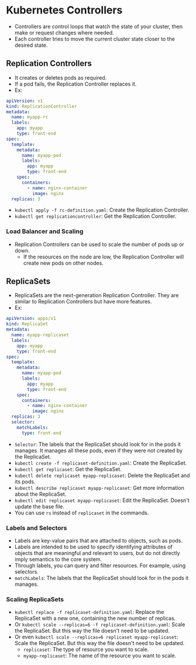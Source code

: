 # Kubernetes Controllers

- Controllers are control loops that watch the state of your cluster, then make or request changes where needed.
- Each controller tries to move the current cluster state closer to the desired state.

## Replication Controllers

- It creates or deletes pods as required.
- If a pod fails, the Replication Controller replaces it.
- Ex:

```yaml
apiVersion: v1
kind: ReplicationController
metadata:
  name: myapp-rc
  labels:
    app: myapp
    type: front-end
spec:
  template:
    metadata:
      name: myapp-pod
      labels:
        app: myapp
        type: front-end
    spec:
      containers:
        - name: nginx-container
          image: nginx
  replicas: 3
```

- `kubectl apply -f rc-definition.yaml`: Create the Replication Controller.
- `kubectl get replicationcontroller`: Get the Replication Controller.

### Load Balancer and Scaling

- Replication Controllers can be used to scale the number of pods up or down.
  - If the resources on the node are low, the Replication Controller will create new pods on other nodes.

## ReplicaSets

- ReplicaSets are the next-generation Replication Controller. They are similar to Replication Controllers but have more features.
- Ex:

```yaml
apiVersion: apps/v1
kind: ReplicaSet
metadata:
  name: myapp-replicaset
  labels:
    app: myapp
    type: front-end
spec:
  template:
    metadata:
      name: myapp-pod
      labels:
        app: myapp
        type: front-end
    spec:
      containers:
        - name: nginx-container
          image: nginx
  replicas: 3
  selector:
    matchLabels:
      type: front-end
```

- `Selector`: The labels that the ReplicaSet should look for in the pods it manages. It manages all these pods, even if they were not created by the ReplicaSet.
- `kubectl create -f replicaset-definition.yaml`: Create the ReplicaSet.
- `kubectl get replicaset`: Get the ReplicaSet.
- `kubectl delete replicaset myapp-replicaset`: Delete the ReplicaSet and its pods.
- `kubectl describe replicaset myapp-replicaset`: Get more information about the ReplicaSet.
- `kubectl edit replicaset myapp-replicaset`: Edit the ReplicaSet. Doesn't update the base file.
- You can use `rs` instead of `replicaset` in the commands.

### Labels and Selectors

- Labels are key-value pairs that are attached to objects, such as pods.
- Labels are intended to be used to specify identifying attributes of objects that are meaningful and relevant to users, but do not directly imply semantics to the core system.
- Through labels, you can query and filter resources. For example, using selectors.
- `matchLabels`: The labels that the ReplicaSet should look for in the pods it manages.

### Scaling ReplicaSets

- `kubectl replace -f replicaset-definition.yaml`: Replace the ReplicaSet with a new one, containing the new number of replicas.
- Or `kubectl scale --replicas=6 -f replicaset-definition.yaml`: Scale the ReplicaSet. But this way the file doesn't need to be updated.
- Or even `kubectl scale --replicas=6 replicaset myapp-replicaset`: Scale the ReplicaSet. But this way the file doesn't need to be updated.
  - `replicaset`: The type of resource you want to scale.
  - `myapp-replicaset`: The name of the resource you want to scale.
